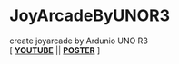 # JoyArcadeByUNOR3
create joyarcade by Ardunio UNO R3 <Br>
[ [**YOUTUBE**](https://youtu.be/Tndpi4n95Js) ||  [**POSTER**](./PosterMiniComPro_Print.pdf) ] <Br>

